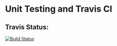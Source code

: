 # Unit Testing and Travis CI
## Travis Status:
[![Build Status](https://travis-ci.org/qyzqyz1/DATA-533-lab-4-Tom-Jimmy-.svg?branch=jimmy)](https://travis-ci.org/qyzqyz1/DATA-533-lab-4-Tom-Jimmy-)
